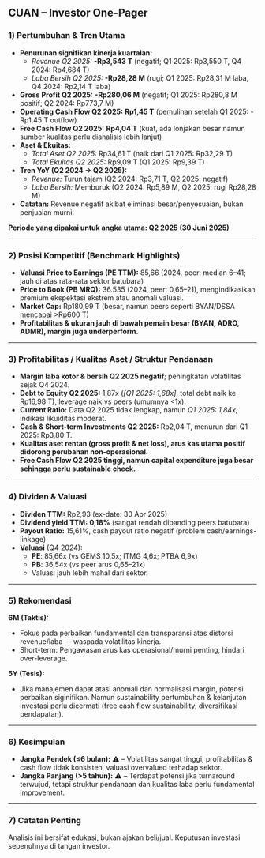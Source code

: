 ## CUAN – Investor One-Pager

### 1) Pertumbuhan & Tren Utama
- **Penurunan signifikan kinerja kuartalan:**  
  - *Revenue Q2 2025:* **-Rp3,543 T** (negatif; Q1 2025: Rp3,550 T, Q4 2024: Rp4,684 T)  
  - *Laba Bersih Q2 2025:* **-Rp28,28 M** (rugi; Q1 2025: Rp28,31 M laba, Q4 2024: Rp2,14 T laba)
- **Gross Profit Q2 2025:** **-Rp280,06 M** (negatif; Q1 2025: Rp280,8 M positif; Q2 2024: Rp773,7 M)
- **Operating Cash Flow Q2 2025:** **Rp1,45 T** (pemulihan setelah Q1 2025: -Rp1,45 T outflow)
- **Free Cash Flow Q2 2025:** **Rp4,04 T** (kuat, ada lonjakan besar namun sumber kualitas perlu dianalisis lebih lanjut)
- **Aset & Ekuitas:**
  - *Total Aset Q2 2025:* Rp34,61 T (naik dari Q1 2025: Rp32,29 T)
  - *Total Ekuitas Q2 2025:* Rp9,09 T (Q1 2025: Rp9,39 T)
- **Tren YoY (Q2 2024 → Q2 2025):**
  - *Revenue:* Turun tajam (Q2 2024: Rp3,71 T, Q2 2025: negatif)
  - *Laba Bersih:* Memburuk (Q2 2024: Rp5,89 M, Q2 2025: rugi Rp28,28 M)
- **Catatan:** Revenue negatif akibat eliminasi besar/penyesuaian, bukan penjualan murni.

**Periode yang dipakai untuk angka utama: Q2 2025 (30 Juni 2025)**

---

### 2) Posisi Kompetitif (Benchmark Highlights)
- **Valuasi Price to Earnings (PE TTM):** 85,66 (2024, peer: median 6–41; jauh di atas rata-rata sektor batubara)
- **Price to Book (PB MRQ):** 36.535 (2024, peer: 0,65–21), mengindikasikan premium ekspektasi ekstrem atau anomali valuasi.
- **Market Cap:** Rp180,99 T (besar, namun peers seperti BYAN/DSSA mencapai >Rp600 T)
- **Profitabilitas & ukuran jauh di bawah pemain besar (BYAN, ADRO, ADMR), margin juga underperform.**

---

### 3) Profitabilitas / Kualitas Aset / Struktur Pendanaan
- **Margin laba kotor & bersih Q2 2025 negatif**; peningkatan volatilitas sejak Q4 2024.
- **Debt to Equity Q2 2025:** 1,87x (*[Q1 2025: 1,68x]*, total debt naik ke Rp16,98 T), leverage naik vs peers (umumnya <1x).
- **Current Ratio:** Data Q2 2025 tidak lengkap, namun *Q1 2025: 1,84x*, indikasi likuiditas moderat.
- **Cash & Short-term Investments Q2 2025:** Rp2,04 T, menurun dari Q1 2025: Rp3,80 T.
- **Kualitas aset rentan (gross profit & net loss), arus kas utama positif didorong perubahan non-operasional.**
- **Free Cash Flow Q2 2025 tinggi, namun capital expenditure juga besar sehingga perlu sustainable check.**

---

### 4) Dividen & Valuasi
- **Dividen TTM:** Rp2,93 (ex-date: 30 Apr 2025)
- **Dividend yield TTM:** **0,18%** (sangat rendah dibanding peers batubara)
- **Payout Ratio:** 15,61%, cash payout ratio negatif (problem cash/earnings-linkage)
- **Valuasi** (Q4 2024):  
  - **PE**: 85,66x (vs GEMS 10,5x; ITMG 4,6x; PTBA 6,9x)  
  - **PB**: 36,54x (vs peer arus 0,65–21x)  
  - Valuasi jauh lebih mahal dari sektor.

---

### 5) Rekomendasi
**6M (Taktis):**  
- Fokus pada perbaikan fundamental dan transparansi atas distorsi revenue/laba — waspada volatilitas kinerja.
- Short-term: Pengawasan arus kas operasional/murni penting, hindari over-leverage.

**5Y (Tesis):**  
- Jika manajemen dapat atasi anomali dan normalisasi margin, potensi perbaikan siginifikan. Namun sustainability pertumbuhan & kelanjutan investasi perlu dicermati (free cash flow sustainability, diversifikasi pendapatan).

---

### 6) Kesimpulan

- **Jangka Pendek (≤6 bulan):** ⚠️ – Volatilitas sangat tinggi, profitabilitas & cash flow tidak konsisten, valuasi overvalued terhadap sektor.
- **Jangka Panjang (>5 tahun):** ⚠️ – Terdapat potensi jika turnaround terwujud, tetapi struktur pendanaan dan kualitas laba perlu fundamental improvement.

---

### 7) Catatan Penting

Analisis ini bersifat edukasi, bukan ajakan beli/jual. Keputusan investasi sepenuhnya di tangan investor.